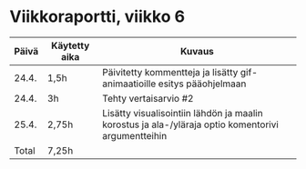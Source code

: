 # Viikkoraportti, viikko 6


| Päivä | Käytetty aika | Kuvaus |
| ----- | ------------- | ------ |
| 24.4.  | 1,5h | Päivitetty kommentteja ja lisätty gif-animaatioille esitys pääohjelmaan |
| 24.4.  | 3h | Tehty vertaisarvio #2 |
| 25.4.  | 2,75h | Lisätty visualisointiin lähdön ja maalin korostus ja ala-/yläraja optio komentorivi argumentteihin |
| Total  | 7,25h |  |
